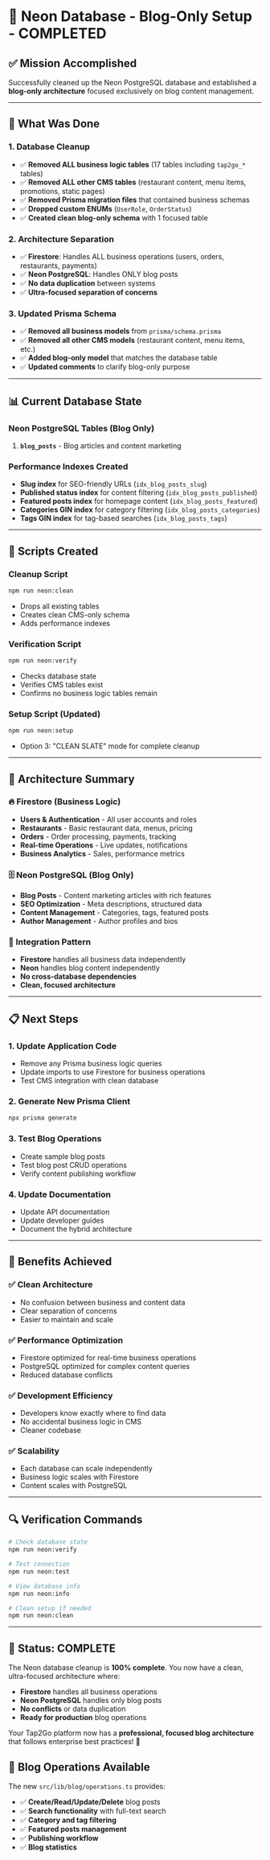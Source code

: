 # 📝 Neon Database - Blog-Only Setup - COMPLETED

## ✅ **Mission Accomplished**

Successfully cleaned up the Neon PostgreSQL database and established a **blog-only architecture** focused exclusively on blog content management.

---

## 🎯 **What Was Done**

### **1. Database Cleanup**
- ✅ **Removed ALL business logic tables** (17 tables including `tap2go_*` tables)
- ✅ **Removed ALL other CMS tables** (restaurant content, menu items, promotions, static pages)
- ✅ **Removed Prisma migration files** that contained business schemas
- ✅ **Dropped custom ENUMs** (`UserRole`, `OrderStatus`)
- ✅ **Created clean blog-only schema** with 1 focused table

### **2. Architecture Separation**
- ✅ **Firestore**: Handles ALL business operations (users, orders, restaurants, payments)
- ✅ **Neon PostgreSQL**: Handles ONLY blog posts
- ✅ **No data duplication** between systems
- ✅ **Ultra-focused separation of concerns**

### **3. Updated Prisma Schema**
- ✅ **Removed all business models** from `prisma/schema.prisma`
- ✅ **Removed all other CMS models** (restaurant content, menu items, etc.)
- ✅ **Added blog-only model** that matches the database table
- ✅ **Updated comments** to clarify blog-only purpose

---

## 📊 **Current Database State**

### **Neon PostgreSQL Tables (Blog Only)**
1. **`blog_posts`** - Blog articles and content marketing

### **Performance Indexes Created**
- **Slug index** for SEO-friendly URLs (`idx_blog_posts_slug`)
- **Published status index** for content filtering (`idx_blog_posts_published`)
- **Featured posts index** for homepage content (`idx_blog_posts_featured`)
- **Categories GIN index** for category filtering (`idx_blog_posts_categories`)
- **Tags GIN index** for tag-based searches (`idx_blog_posts_tags`)

---

## 🔧 **Scripts Created**

### **Cleanup Script**
```bash
npm run neon:clean
```
- Drops all existing tables
- Creates clean CMS-only schema
- Adds performance indexes

### **Verification Script**
```bash
npm run neon:verify
```
- Checks database state
- Verifies CMS tables exist
- Confirms no business logic tables remain

### **Setup Script (Updated)**
```bash
npm run neon:setup
```
- Option 3: "CLEAN SLATE" mode for complete cleanup

---

## 🎯 **Architecture Summary**

### **🔥 Firestore (Business Logic)**
- **Users & Authentication** - All user accounts and roles
- **Restaurants** - Basic restaurant data, menus, pricing
- **Orders** - Order processing, payments, tracking
- **Real-time Operations** - Live updates, notifications
- **Business Analytics** - Sales, performance metrics

### **🗄️ Neon PostgreSQL (Blog Only)**
- **Blog Posts** - Content marketing articles with rich features
- **SEO Optimization** - Meta descriptions, structured data
- **Content Management** - Categories, tags, featured posts
- **Author Management** - Author profiles and bios

### **🔗 Integration Pattern**
- **Firestore** handles all business data independently
- **Neon** handles blog content independently
- **No cross-database dependencies**
- **Clean, focused architecture**

---

## 📋 **Next Steps**

### **1. Update Application Code**
- Remove any Prisma business logic queries
- Update imports to use Firestore for business operations
- Test CMS integration with clean database

### **2. Generate New Prisma Client**
```bash
npx prisma generate
```

### **3. Test Blog Operations**
- Create sample blog posts
- Test blog post CRUD operations
- Verify content publishing workflow

### **4. Update Documentation**
- Update API documentation
- Update developer guides
- Document the hybrid architecture

---

## 🚀 **Benefits Achieved**

### **✅ Clean Architecture**
- No confusion between business and content data
- Clear separation of concerns
- Easier to maintain and scale

### **✅ Performance Optimization**
- Firestore optimized for real-time business operations
- PostgreSQL optimized for complex content queries
- Reduced database conflicts

### **✅ Development Efficiency**
- Developers know exactly where to find data
- No accidental business logic in CMS
- Cleaner codebase

### **✅ Scalability**
- Each database can scale independently
- Business logic scales with Firestore
- Content scales with PostgreSQL

---

## 🔍 **Verification Commands**

```bash
# Check database state
npm run neon:verify

# Test connection
npm run neon:test

# View database info
npm run neon:info

# Clean setup if needed
npm run neon:clean
```

---

## 🎉 **Status: COMPLETE**

The Neon database cleanup is **100% complete**. You now have a clean, ultra-focused architecture where:

- **Firestore** handles all business operations
- **Neon PostgreSQL** handles only blog posts
- **No conflicts** or data duplication
- **Ready for production** blog operations

Your Tap2Go platform now has a **professional, focused blog architecture** that follows enterprise best practices! 🚀

## 📝 **Blog Operations Available**

The new `src/lib/blog/operations.ts` provides:
- ✅ **Create/Read/Update/Delete** blog posts
- ✅ **Search functionality** with full-text search
- ✅ **Category and tag filtering**
- ✅ **Featured posts management**
- ✅ **Publishing workflow**
- ✅ **Blog statistics**
